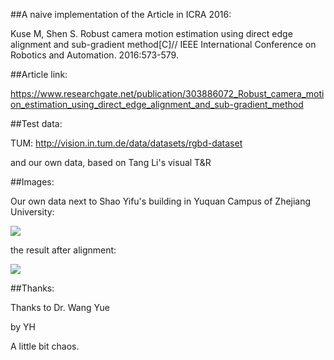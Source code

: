 ##A naive implementation of the Article in ICRA 2016:
 
Kuse M, Shen S. Robust camera motion estimation using direct edge alignment and sub-gradient method[C]// IEEE International Conference on Robotics and Automation. 2016:573-579.

##Article link:

https://www.researchgate.net/publication/303886072_Robust_camera_motion_estimation_using_direct_edge_alignment_and_sub-gradient_method

##Test data:

TUM:    http://vision.in.tum.de/data/datasets/rgbd-dataset

and our own data, based on Tang Li's visual T&R

##Images:

Our own data next to Shao Yifu's building in Yuquan Campus of Zhejiang University:

![](https://github.com/ZJUYH/camera_motion_estimation/raw/master/image/1.png)

the result after alignment:

![](https://github.com/ZJUYH/camera_motion_estimation/raw/master/image/0.png)

##Thanks:

Thanks to Dr. Wang Yue

by YH

A little bit chaos.
